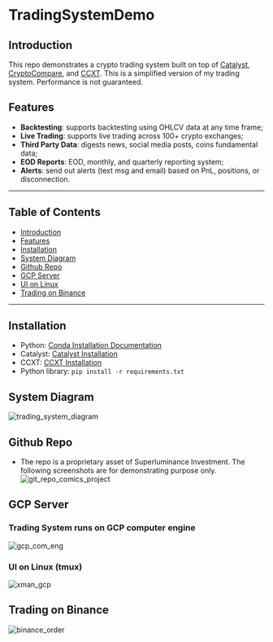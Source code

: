 # TradingSystemDemo

## Introduction
This repo demonstrates a crypto trading system built on top of [Catalyst](https://enigma.co/catalyst/), [CryptoCompare](https://min-api.cryptocompare.com/), and [CCXT](https://github.com/ccxt/ccxt). This is a simplified version of my trading system. Performance is not guaranteed.

## Features
- **Backtesting**: supports backtesting using OHLCV data at any time frame;
- **Live Trading**: supports live trading across 100+ crypto exchanges;
- **Third Party Data**: digests news, social media posts, coins fundamental data;
- **EOD Reports**: EOD, monthly, and quarterly reporting system;
- **Alerts**: send out alerts (text msg and email) based on PnL, positions, or disconnection. 

---

## Table of Contents
- [Introduction](#introduction)
- [Features](#features)
- [Installation](#installation)
- [System Diagram](#system-diagram)
- [Github Repo](#github-repo)
- [GCP Server](#gcp-server)
- [UI on Linux](#ui-on-linux)
- [Trading on Binance](#trading-on-binance)

---

## Installation
- Python: [Conda Installation Documentation](http://conda.pydata.org/docs/download.html)
- Catalyst: [Catalyst Installation](https://enigma.co/catalyst/install.html)
- CCXT: [CCXT Installation](https://github.com/ccxt/ccxt#install)
- Python library: `pip install -r requirements.txt`

## System Diagram
![trading_system_diagram](https://github.com/FWangTrading/TradingSystemDemo/blob/master/img/trading_system_diagram.png)

## Github Repo
- The repo is a proprietary asset of Superluminance Investment. The following screenshots are for demonstrating purpose only.
![git_repo_comics_project](https://github.com/FWangTrading/TradingSystemDemo/blob/master/img/project_git.png)

## GCP Server
### Trading System runs on GCP computer engine

![gcp_com_eng](https://github.com/FWangTrading/TradingSystemDemo/blob/master/img/gcp_com_eng.png)

### UI on Linux (tmux)

![xman_gcp](https://github.com/FWangTrading/TradingSystemDemo/blob/master/img/ui_on_linux.gif)

## Trading on Binance
![binance_order](https://github.com/FWangTrading/TradingSystemDemo/blob/master/img/binance_order.gif)
